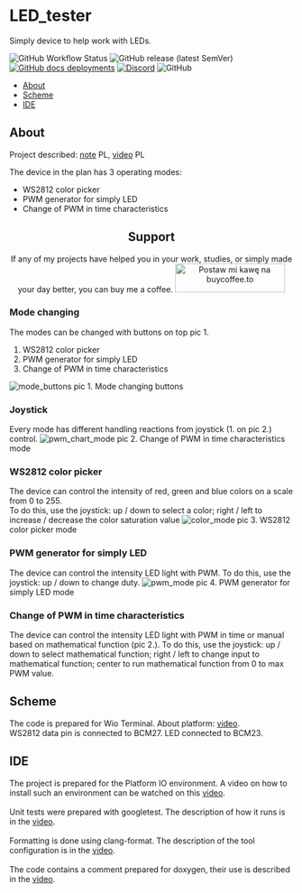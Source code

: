 # LED_tester

Simply device to help work with LEDs.

![GitHub Workflow Status](https://img.shields.io/github/actions/workflow/status/InzynierDomu/LED_tester/main.yml?logo=github&style=flat-square)
![GitHub release (latest SemVer)](https://img.shields.io/github/v/release/InzynierDomu/LED_tester?style=flat-square)
<a href="https://inzynierdomu.github.io/LED_tester/">![GitHub docs deployments](https://img.shields.io/github/deployments/InzynierDomu/LED_tester/github-pages?label=docs&logo=BookStack&logoColor=white&style=flat-square)</a>
<a href="https://discord.gg/KmW6mHdg">![Discord](https://img.shields.io/discord/815929748882587688?logo=discord&logoColor=green&style=flat-square)</a>
![GitHub](https://img.shields.io/github/license/InzynierDomu/LED_tester?style=flat-square)

- [About](#About)
- [Scheme](#Scheme)
- [IDE](#IDE)

## About

Project described: [note](https://www.inzynierdomu.pl/led-tester/) PL, [video](https://youtu.be/hn6j-gkVgh4) PL

The device in the plan has 3 operating modes:

<ul>
<li>WS2812 color picker</li>
<li>PWM generator for simply LED</li>
<li>Change of PWM in time characteristics</li>
</ul>

<div align="center">
<h2>Support</h2>

<p>If any of my projects have helped you in your work, studies, or simply made your day better, you can buy me a coffee. <a href="https://buycoffee.to/inzynier-domu" target="_blank"><img src="https://buycoffee.to/img/share-button-primary.png" style="width: 195px; height: 51px" alt="Postaw mi kawę na buycoffee.to"></a></p>
</div>

### Mode changing

The modes can be changed with buttons on top pic 1.

<ol>
<li>WS2812 color picker</li>
<li>PWM generator for simply LED</li>
<li>Change of PWM in time characteristics</li>
</ol>

![mode_buttons](https://www.inzynierdomu.pl/wp-content/uploads/2019/12/IMG_5677_edited-scaled.jpg)
pic 1. Mode changing buttons

### Joystick

Every mode has different handling reactions from joystick (1. on pic 2.) control.
![pwm_chart_mode](https://www.inzynierdomu.pl/wp-content/uploads/2019/12/IMG_5678_edited-scaled.jpg)
pic 2. Change of PWM in time characteristics mode

### WS2812 color picker

The device can control the intensity of red, green and blue colors on a scale from 0 to 255.<br>
To do this, use the joystick: up / down to select a color; right / left to increase / decrease the color saturation value
![color_mode](https://www.inzynierdomu.pl/wp-content/uploads/2019/12/IMG_5679_edited-scaled.jpg)
pic 3. WS2812 color picker mode

### PWM generator for simply LED

The device can control the intensity LED light with PWM.
To do this, use the joystick: up / down to change duty.
![pwm_mode](https://www.inzynierdomu.pl/wp-content/uploads/2019/12/IMG_5681_edited-scaled.jpg)
pic 4. PWM generator for simply LED mode

### Change of PWM in time characteristics

The device can control the intensity LED light with PWM in time or manual based on mathematical function (pic 2.).
To do this, use the joystick: up / down to select mathematical function; right / left to change input to mathematical function; center to run mathematical function from 0 to max PWM value.

## Scheme

The code is prepared for Wio Terminal. About platform: [video](https://youtu.be/NfK_IA_MOQ4). <br>
WS2812 data pin is connected to BCM27. LED connected to BCM23.

## IDE

The project is prepared for the Platform IO environment. A video on how to install such an environment can be watched on this [video](https://youtu.be/Em9NuebT2Kc).
<br><br>
Unit tests were prepared with googletest. The description of how it runs is in the [video](https://youtu.be/s575bCr_ZtA).
<br><br>
Formatting is done using clang-format. The description of the tool configuration is in the [video](https://youtu.be/xxuaOG0WjIE).
<br><br>
The code contains a comment prepared for doxygen, their use is described in the [video](https://youtu.be/1YKJtrCsPD4).
